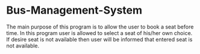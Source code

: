 # Bus-Management-System

The main purpose of this program is to allow the user to book a seat before time. In this program user is allowed to select a seat of his/her own choice.
If desire seat is not available then user will be informed that entered seat is not available.
